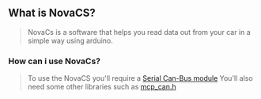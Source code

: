 ## What is NovaCS?

> NovaCs is a software that helps you read data out from your car in a simple way using arduino.

### How can i use NovaCs?
> To use the NovaCS you'll require a [Serial Can-Bus module](https://www.seeedstudio.com/Serial-CAN-BUS-Module-based-on-MCP2551-and-MCP2515.html)
> You'll also need some other libraries such as [mcp_can.h](https://github.com/Seeed-Studio/CAN_BUS_Shield)


